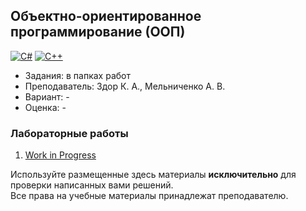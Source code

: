 ## Объектно-ориентированное программирование (ООП)

[![C#](https://img.shields.io/badge/c%23-purple?style=for-the-badge&logo=csharp&logoColor=white)](#) [![C++](https://img.shields.io/badge/C++-005494?style=for-the-badge&logo=cplusplus&logoColor=white)](#)

- Задания: в папках работ
- Преподаватель: Здор К. А., Мельниченко А. В.
- Вариант: - 
- Оценка: -

### Лабораторные работы
 1. [Work in Progress](google.com)<br>

Используйте размещенные здесь материалы **исключительно** для проверки написанных вами решений.<br>
Все права на учебные материалы принадлежат преподавателю.

